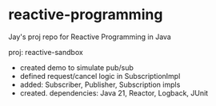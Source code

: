# reactive-programming
Jay's proj repo for Reactive Programming in Java

proj: reactive-sandbox
- created demo to simulate pub/sub
- defined request/cancel logic in SubscriptionImpl
- added: Subscriber, Publisher, Subscription impls
- created. dependencies: Java 21, Reactor, Logback, JUnit
